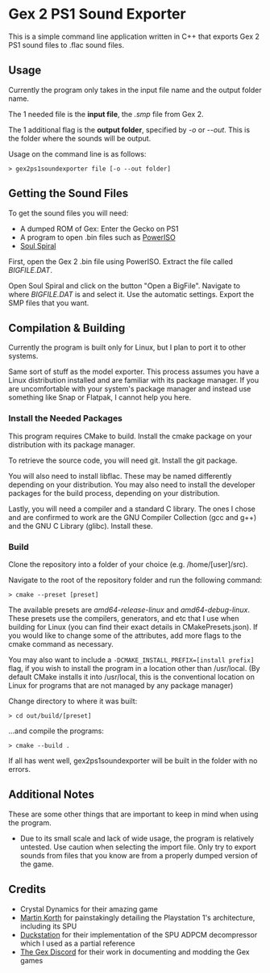 # Gex 2 PS1 Sound Exporter
This is a simple command line application written in C++ that exports Gex 2 PS1 sound files to .flac sound files.

## Usage
Currently the program only takes in the input file name and the output folder name.

The 1 needed file is the **input file**, the _.smp_ file from Gex 2.

The 1 additional flag is the **output folder**, specified by _-o_ or _--out_. This is the folder where the sounds will be output.

Usage on the command line is as follows:
```
> gex2ps1soundexporter file [-o --out folder]
```

## Getting the Sound Files
To get the sound files you will need:
* A dumped ROM of Gex: Enter the Gecko on PS1
* A program to open .bin files such as [PowerISO](https://www.poweriso.com)
* [Soul Spiral](https://github.com/TheSerioliOfNosgoth/SoulSpiral-Official)

First, open the Gex 2 .bin file using PowerISO. Extract the file called _BIGFILE.DAT_.

Open Soul Spiral and click on the button "Open a BigFile". Navigate to where _BIGFILE.DAT_ is and select it. Use the automatic settings. Export the SMP files that you want.

## Compilation & Building
Currently the program is built only for Linux, but I plan to port it to other systems.

Same sort of stuff as the model exporter. This process assumes you have a Linux distribution installed and are familiar with its package manager. If you are uncomfortable with your system's package manager and instead use something like Snap or Flatpak, I cannot help you here.

### Install the Needed Packages
This program requires CMake to build. Install the cmake package on your distribution with its package manager.

To retrieve the source code, you will need git. Install the git package.

You will also need to install libflac. These may be named differently depending on your distribution. You may also need to install the developer packages for the build process, depending on your distribution.

Lastly, you will need a compiler and a standard C library. The ones I chose and are confirmed to work are the GNU Compiler Collection (gcc and g++) and the GNU C Library (glibc). Install these.

### Build
Clone the repository into a folder of your choice (e.g. /home/[user]/src).

Navigate to the root of the repository folder and run the following command:
```
> cmake --preset [preset]
```

The available presets are _amd64-release-linux_ and _amd64-debug-linux_. These presets use the compilers, generators, and etc that I use when building for Linux (you can find their exact details in CMakePresets.json). If you would like to change some of the attributes, add more flags to the cmake command as necessary.

You may also want to include a `-DCMAKE_INSTALL_PREFIX=[install prefix]` flag, if you wish to install the program in a location other than /usr/local. (By default CMake installs it into /usr/local, this is the conventional location on Linux for programs that are not managed by any package manager)

Change directory to where it was built:
```
> cd out/build/[preset]
```

...and compile the programs:
```
> cmake --build .
```

If all has went well, gex2ps1soundexporter will be built in the folder with no errors.

## Additional Notes
These are some other things that are important to keep in mind when using the program.
* Due to its small scale and lack of wide usage, the program is relatively untested. Use caution when selecting the import file. Only try to export sounds from files that you know are from a properly dumped version of the game.

## Credits
* Crystal Dynamics for their amazing game
* [Martin Korth](https://problemkaputt.de/psx-spx.htm) for painstakingly detailing the Playstation 1's architecture, including its SPU
* [Duckstation](https://github.com/stenzek/duckstation) for their implementation of the SPU ADPCM decompressor which I used as a partial reference
* [The Gex Discord](https://discord.gg/TeA7D4f) for their work in documenting and modding the Gex games
